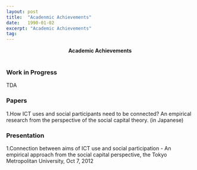 ```yaml
---
layout: post
title:  "Acadenmic Achievements"
date:   1990-01-02
excerpt: "Academic Achievements"
tag:
---
```


<center><b>Academic Achievements</b></center><br>


### Work in Progress

TDA


### Papers

1.How ICT uses and social participants need to be connected? An empirical research from the perspective of the social capital theory. (in Japanese)


### Presentation

1.Connection between aims of ICT use and social participation - An empirical approach from the social capital perspective, the Tokyo Metropolitan University, Oct 7, 2012



